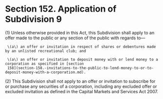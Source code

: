 # Section 152. Application of Subdivision 9

\(1\) Unless otherwise provided in this Act, this Subdivision shall apply to an offer made to the public or any section of the public with regards to—

     \(a\) an offer or invitation in respect of shares or debentures made by an unlisted recreational club; and

     \(a\) an offer or invitation to deposit money with or lend money to a corporation as specified in [section  
     158](section-158.-invitations-to-the-public-to-lend-money-to-or-to-deposit-money-with-a-corporation.md).

\(2\) This Subdivision shall not apply to an offer or invitation to subscribe for or purchase any securities of a corporation, including any excluded offer or excluded invitation as defined in the Capital Markets and Services Act 2007.

